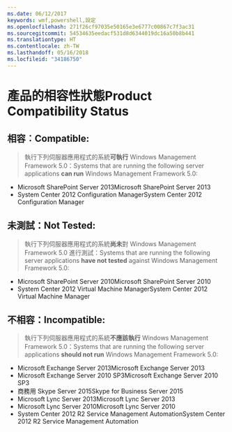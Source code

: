 ```yaml
---
ms.date: 06/12/2017
keywords: wmf,powershell,設定
ms.openlocfilehash: 271f26cf97035e50165e3e6777c00867c7f3ac31
ms.sourcegitcommit: 54534635eedacf531d8d6344019dc16a50b8b441
ms.translationtype: HT
ms.contentlocale: zh-TW
ms.lasthandoff: 05/16/2018
ms.locfileid: "34186750"
---
```

# <a name="product-compatibility-status"></a><span data-ttu-id="5c96e-102">產品的相容性狀態</span><span class="sxs-lookup"><span data-stu-id="5c96e-102">Product Compatibility Status</span></span>

## <a name="compatible"></a><span data-ttu-id="5c96e-103">相容︰</span><span class="sxs-lookup"><span data-stu-id="5c96e-103">Compatible:</span></span>
> <span data-ttu-id="5c96e-104">執行下列伺服器應用程式的系統**可執行** Windows Management Framework 5.0：</span><span class="sxs-lookup"><span data-stu-id="5c96e-104">Systems that are running the following server applications **can run** Windows Management Framework 5.0:</span></span>

- <span data-ttu-id="5c96e-105">Microsoft SharePoint Server 2013</span><span class="sxs-lookup"><span data-stu-id="5c96e-105">Microsoft SharePoint Server 2013</span></span>
- <span data-ttu-id="5c96e-106">System Center 2012 Configuration Manager</span><span class="sxs-lookup"><span data-stu-id="5c96e-106">System Center 2012 Configuration Manager</span></span>

## <a name="not-tested"></a><span data-ttu-id="5c96e-107">未測試：</span><span class="sxs-lookup"><span data-stu-id="5c96e-107">Not Tested:</span></span>
> <span data-ttu-id="5c96e-108">執行下列伺服器應用程式的系統**尚未**對 Windows Management Framework 5.0 進行測試：</span><span class="sxs-lookup"><span data-stu-id="5c96e-108">Systems that are running the following server applications **have not tested** against Windows Management Framework 5.0:</span></span>

- <span data-ttu-id="5c96e-109">Microsoft SharePoint Server 2010</span><span class="sxs-lookup"><span data-stu-id="5c96e-109">Microsoft SharePoint Server 2010</span></span>
- <span data-ttu-id="5c96e-110">System Center 2012 Virtual Machine Manager</span><span class="sxs-lookup"><span data-stu-id="5c96e-110">System Center 2012 Virtual Machine Manager</span></span>

## <a name="incompatible"></a><span data-ttu-id="5c96e-111">不相容：</span><span class="sxs-lookup"><span data-stu-id="5c96e-111">Incompatible:</span></span>
> <span data-ttu-id="5c96e-112">執行下列伺服器應用程式的系統**不應該執行** Windows Management Framework 5.0：</span><span class="sxs-lookup"><span data-stu-id="5c96e-112">Systems that are running the following server applications **should not run** Windows Management Framework 5.0:</span></span>

- <span data-ttu-id="5c96e-113">Microsoft Exchange Server 2013</span><span class="sxs-lookup"><span data-stu-id="5c96e-113">Microsoft Exchange Server 2013</span></span>
- <span data-ttu-id="5c96e-114">Microsoft Exchange Server 2010 SP3</span><span class="sxs-lookup"><span data-stu-id="5c96e-114">Microsoft Exchange Server 2010 SP3</span></span>
- <span data-ttu-id="5c96e-115">商務用 Skype Server 2015</span><span class="sxs-lookup"><span data-stu-id="5c96e-115">Skype for Business Server 2015</span></span>
- <span data-ttu-id="5c96e-116">Microsoft Lync Server 2013</span><span class="sxs-lookup"><span data-stu-id="5c96e-116">Microsoft Lync Server 2013</span></span>
- <span data-ttu-id="5c96e-117">Microsoft Lync Server 2010</span><span class="sxs-lookup"><span data-stu-id="5c96e-117">Microsoft Lync Server 2010</span></span>
- <span data-ttu-id="5c96e-118">System Center 2012 R2 Service Management Automation</span><span class="sxs-lookup"><span data-stu-id="5c96e-118">System Center 2012 R2 Service Management Automation</span></span>
